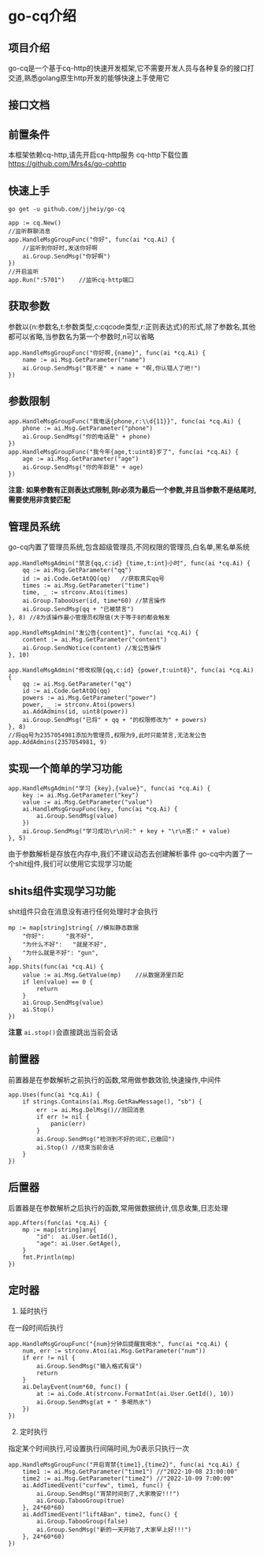 # go-cq介绍

## 项目介绍
go-cq是一个基于cq-http的快速开发框架,它不需要开发人员与各种复杂的接口打交道,熟悉golang原生http开发的能够快速上手使用它

## 接口文档


## 前置条件
本框架依赖cq-http,请先开启cq-http服务
cq-http下载位置 https://github.com/Mrs4s/go-cqhttp

## 快速上手
`go get -u github.com/jjheiy/go-cq`

```golang
app := cq.New()
//监听群聊消息
app.HandleMsgGroupFunc("你好", func(ai *cq.Ai) {
    //监听到你好时,发送你好啊
    ai.Group.SendMsg("你好啊")
})
//开启监听
app.Run(":5701")    //监听cq-http端口
```
## 获取参数
参数以{n:参数名,t:参数类型,c:cqcode类型,r:正则表达式}的形式,除了参数名,其他都可以省略,当参数名为第一个参数时,n可以省略
```golang
app.HandleMsgGroupFunc("你好啊,{name}", func(ai *cq.Ai) {
    name := ai.Msg.GetParameter("name")
    ai.Group.SendMsg("我不是" + name + "啊,你认错人了吧!")
})
```
## 参数限制
```golang
app.HandleMsgGroupFunc("我电话{phone,r:\\d{11}}", func(ai *cq.Ai) {
    phone := ai.Msg.GetParameter("phone")
    ai.Group.SendMsg("你的电话是" + phone)
})
app.HandleMsgGroupFunc("我今年{age,t:uint8}岁了", func(ai *cq.Ai) {
    age := ai.Msg.GetParameter("age")
    ai.Group.SendMsg("你的年龄是" + age)
})
```
**注意: 如果参数有正则表达式限制,则r必须为最后一个参数,并且当参数不是结尾时,需要使用非贪婪匹配**

## 管理员系统
go-cq内置了管理员系统,包含超级管理员,不同权限的管理员,白名单,黑名单系统
```golang
app.HandleMsgAdmin("禁言{qq,c:id} {time,t:int}小时", func(ai *cq.Ai) {
    qq := ai.Msg.GetParameter("qq")
    id := ai.Code.GetAtQQ(qq)   //获取真实qq号
    times := ai.Msg.GetParameter("time")
    time, _ := strconv.Atoi(times)
    ai.Group.TabooUser(id, time*60) //禁言操作
    ai.Group.SendMsg(qq + "已被禁言")
}, 8) //8为该操作最小管理员权限值(大于等于8的都会触发

app.HandleMsgAdmin("发公告{content}", func(ai *cq.Ai) {
    content := ai.Msg.GetParameter("content")
    ai.Group.SendNotice(content) //发公告操作
}, 10)

app.HandleMsgAdmin("修改权限{qq,c:id} {power,t:uint8}", func(ai *cq.Ai) {
    qq := ai.Msg.GetParameter("qq")
    id := ai.Code.GetAtQQ(qq)
    powers := ai.Msg.GetParameter("power")
    power, _ := strconv.Atoi(powers)
    ai.AddAdmins(id, uint8(power))
    ai.Group.SendMsg("已将" + qq + "的权限修改为" + powers)
}, 8)
//将qq号为2357054981添加为管理员,权限为9,此时只能禁言,无法发公告
app.AddAdmins(2357054981, 9)
```

## 实现一个简单的学习功能
```golang
app.HandleMsgAdmin("学习 {key},{value}", func(ai *cq.Ai) {
    key := ai.Msg.GetParameter("key")
    value := ai.Msg.GetParameter("value")
    ai.HandleMsgGroupFunc(key, func(ai *cq.Ai) {
        ai.Group.SendMsg(value)
    })
    ai.Group.SendMsg("学习成功\r\n问:" + key + "\r\n答:" + value)
}, 5)
```
由于参数解析是存放在内存中,我们不建议动态去创建解析事件
go-cq中内置了一个shit组件,我们可以使用它实现学习功能
## shits组件实现学习功能
shit组件只会在消息没有进行任何处理时才会执行
```golang
mp := map[string]string{ //模拟静态数据 
    "你好":      "我不好",
    "为什么不好":   "就是不好",
    "为什么就是不好": "gun",
}
app.Shits(func(ai *cq.Ai) {
    value := ai.Msg.GetValue(mp)    //从数据源里匹配
    if len(value) == 0 {
        return
    }
    ai.Group.SendMsg(value)
    ai.Stop()
})
```
**注意** `ai.stop()`会直接跳出当前会话
## 前置器
前置器是在参数解析之前执行的函数,常用做参数效验,快速操作,中间件
```golang
app.Uses(func(ai *cq.Ai) {
    if strings.Contains(ai.Msg.GetRawMessage(), "sb") {
        err := ai.Msg.DelMsg()//测回消息
        if err != nil {
            panic(err)
        }
        ai.Group.SendMsg("检测到不好的词汇,已撤回")
        ai.Stop() //结束当前会话
    }
})
```
## 后置器
后置器是在参数解析之后执行的函数,常用做数据统计,信息收集,日志处理
```golang
app.Afters(func(ai *cq.Ai) {
    mp := map[string]any{
        "id":  ai.User.GetId(),
        "age": ai.User.GetAge(),
    }
    fmt.Println(mp)
})
```
## 定时器
1. 延时执行

在一段时间后执行
```golang
app.HandleMsgGroupFunc("{num}分钟后提醒我喝水", func(ai *cq.Ai) {
    num, err := strconv.Atoi(ai.Msg.GetParameter("num"))
    if err != nil {
        ai.Group.SendMsg("输入格式有误")
        return
    }
    ai.DelayEvent(num*60, func() {
        at := ai.Code.At(strconv.FormatInt(ai.User.GetId(), 10))
        ai.Group.SendMsg(at + " 多喝热水")
    })
})
```

2. 定时执行

指定某个时间执行,可设置执行间隔时间,为0表示只执行一次
```golang
app.HandleMsgGroupFunc("开启宵禁{time1},{time2}", func(ai *cq.Ai) {
    time1 := ai.Msg.GetParameter("time1") //"2022-10-08 23:00:00"
    time2 := ai.Msg.GetParameter("time2") //"2022-10-09 7:00:00"
    ai.AddTimedEvent("curfew", time1, func() {
        ai.Group.SendMsg("宵禁时间到了,大家晚安!!!")
        ai.Group.TabooGroup(true)
    }, 24*60*60)
    ai.AddTimedEvent("liftABan", time2, func() {
        ai.Group.TabooGroup(false)
        ai.Group.SendMsg("新的一天开始了,大家早上好!!!")
    }, 24*60*60)
})
```
